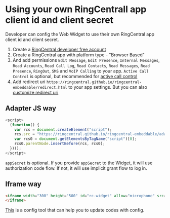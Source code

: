 # Using your own RingCentrall app client id and client secret

Developer can config the Web Widget to use their own RingCentral app client id and client secret.

1. Create a [RingCentral developer free account](https://developer.ringcentral.com)
2. Create a RingCentral app with platform type - "Browser Based"
3. And add permissions `Edit Message`, `Edit Presence`, `Internal Messages`, `Read Accounts`, `Read Call Log`, `Read Contacts`, `Read Messages`, `Read Presence`, `RingOut`, `SMS` and `VoIP Calling` to your app. `Active Call Control` is optional, but recommended for [active call control](docs/disable-features.md#enable-active-call-control-feature)
4. Add redirect uri `https://ringcentral.github.io/ringcentral-embeddable/redirect.html` to your app settings. But you can also [customize redirect uri](customize-redirect-uri.md)

## Adapter JS way

```js
<script>
  (function() {
    var rcs = document.createElement("script");
    rcs.src = "https://ringcentral.github.io/ringcentral-embeddable/adapter.js?appKey=your_app_client_id&appSecret=your_app_client_secret&appServer=https://platform.devtest.ringcentral.com";
    var rcs0 = document.getElementsByTagName("script")[0];
    rcs0.parentNode.insertBefore(rcs, rcs0);
  })();
</script>
```

`appSecret` is optional. If you provide `appSecret` to the Widget, it will use authorization code flow. If not, it will use implicit grant flow to log in.

## Iframe way

```html
<iframe width="300" height="500" id="rc-widget" allow="microphone" src="https://ringcentral.github.io/ringcentral-embeddable/app.html?appKey=your_app_client_id&appSecret=your_app_client_secret&appServer=https://platform.devtest.ringcentral.com">
</iframe>
```

[This](https://ringcentral.github.io/ringcentral-embeddable/) is a config tool that can help you to update codes with config.
